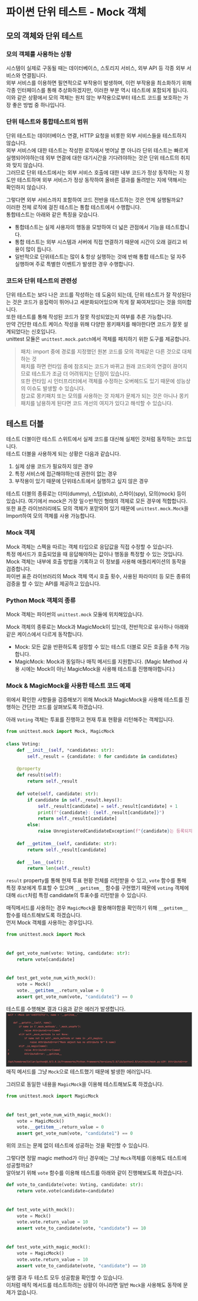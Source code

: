 # 파이썬 단위 테스트 - Mock 객체  

## 모의 객체와 단위 테스트
### 모의 객체를 사용하는 상황
시스템이 실제로 구동될 때는 데이터베이스, 스토리지 서비스, 외부 API 등 각종 외부 서비스와 연결됩니다.  
외부 서비스를 이용하면 필연적으로 부작용이 발생하며, 이런 부작용을 최소화하기 위해 각종 인터페이스를 통해 추상화하겠지만, 이러한 부분 역시 테스트에 포함되게 됩니다.  
이와 같은 상황에서 모의 객체는 원치 않는 부작용으로부터 테스트 코드를 보호하는 가장 좋은 방법 중 하나입니다.  

### 단위 테스트와 통합테스트의 범위
단위 테스트는 데이터베이스 연결, HTTP 요청을 비롯한 외부 서비스들을 테스트하지 않습니다.  
외부 서비스에 대한 테스트는 작성한 로직에서 벗어날 뿐 아니라 단위 테스트는 빠르게 실행되어야하는데 외부 연결에 대한 대기시간을 기다려야하는 것은 단위 테스트의 취지와 맞지 않습니다.  
그러므로 단위 테스트에서는 외부 서비스 호출에 대한 내부 코드가 정상 동작하는 지 정도만 테스트하며 외부 서비스가 정상 동작하여 올바른 결과를 돌려받는 지에 댁해서는 확인하지 않습니다.  

그렇다면 외부 서비스까지 포함하여 코드 전반을 테스트하는 것은 언제 실행될까요?  
이러한 전체 로직에 걸친 테스트는 통합 테스트에서 수행합니다.  
통합테스트는 아래와 같은 특징을 갖습니다.  
- 통합테스트는 실제 사용자의 행동을 모방하여 더 넓은 관점에서 기능을 테스트합니다.  
- 통합 테스트는 외부 시스템과 서버에 직접 연결하기 때문에 시간이 오래 걸리고 비용이 많이 듭니다.   
- 일반적으로 단위테스트는 많이 & 항상 실행하는 것에 반해 통합 테스트는 덜 자주 실행하며 주로 특별한 이벤트가 발생한 경우 수행합니다.  

### 코드와 단위 테스트의 관련성  
단위 테스트는 보다 나은 코드를 작성하는 데 도움이 되는데, 단위 테스트가 잘 작성된다는 것은 코드가 응집력이 뛰어나고 세분화되어있으며 작게 잘 짜여져있다는 것을 의미합니다.   
또한 테스트를 통해 작성된 코드가 잘못 작성되었는지 여부를 추론 가능합니다.  
만약 간단한 테스트 케이스 작성을 위해 다양한 몽키패치를 해야한다면 코드가 잘못 설계되었다는 신호입니다.  
unittest 모듈은 `unittest.mock.patch`에서 객체를 패치하기 위한 도구를 제공합니다.  
> 패치: import 중에 경로를 지정했던 원본 코드를 모의 객체같은 다른 것으로 대체하는 것  
패치를 하면 런타임 중에 참조되는 코드가 바뀌고 원래 코드와의 연결이 끊어지므로 테스트가 조금 더 어려워지는 단점이 있습니다.  
또한 런타임 시 인터프리터에서 객체를 수정하는 오버헤드도 있기 때문에 성능상의 이슈도 발생할 수 있습니다.  
> 참고로 몽키패치 또는 모의를 사용하는 것 자체가 문제가 되는 것은 아니나 몽키패치를 남용하게 된다면 코드 개선의 여지가 있다고 해석할 수 있습니다.  


## 테스트 더블
테스트 더블이란 테스트 스위트에서 실제 코드를 대신해 실제인 것처럼 동작하는 코드입니다.  
테스트 더블을 사용하게 되는 상황은 다음과 같습니다.  
1. 실제 상용 코드가 필요하지 않은 경우
2. 특정 서비스에 접근해야하는데 권한이 없는 경우
3. 부작용이 있기 때문에 단위테스트에서 실행하고 싶지 않은 경우  

테스트 더블의 종류로는 더미(dummy), 스텁(stub), 스파이(spy), 모의(mock) 등이 있습니다. 여기에서 mock은 가장 일ㅇ반적인 형태의 객체로 모든 경우에 적합합니다.  
또한 표준 라이브러리에도 모의 객체가 포맏외어 있기 때문에 `unittest.mock.Mock`을 Import하여 모의 객체를 사용 가능합니다.  

### Mock 객체
Mock 객체는 스펙을 따르는 객체 타입으로 응답값을 직접 수정할 수 있습니다.  
특정 메서드가 호출되었을 때 응답해야하는 값이나 행동을 특정할 수 있는 것입니다.  
Mock 객체는 내부에 호출 방법을 기록하고 이 정보를 사용해 애플리케이션의 동작을 검증합니다.  
파이썬 표준 라이브러리의 Mock 객체 역시 호출 횟수, 사용된 파라미터 등 모든 종류의 검증을 할 수 있는 API를 제공하고 있습니다.  

### Python Mock 객체의 종류  
Mock 객체는 파이썬의 `unittest.mock` 모듈에 위치해있습니다.  

Mock 객체의 종류로는 Mock과 MagicMock이 있는데, 전반적으로 유사하나 아래와 같은 케이스에서 다르게 동작합니다.   
- Mock: 모든 값을 반환하도록 설정할 수 있는 테스트 더블로 모든 호출을 추적 가능합니다.  
- MagicMock: Mock과 동일하나 매직 메서드를 지원합니다. (Magic Method 사용 시에는 Mock이 아닌 MagicMock을 사용해 테스트를 진행해야합니다.)  

### Mock & MagicMock을 사용한 테스트 코드 예제
위에서 확인한 사항들을 검증해보기 위해 Mock과 MagicMock을 사용해 테스트를 진행하는 간단한 코드를 살펴보도록 하겠습니다.  

아래 `Voting` 객체는 투표를 진행하고 현재 투표 현황을 리턴해주는 객체입니다.  
```python
from unittest.mock import Mock, MagicMock

class Voting:
    def __init__(self, *candidates: str):
        self._result = {candidate: 0 for candidate in candidates}

    @property
    def result(self):
        return self._result

    def vote(self, candidate: str):
        if candidate in self._result.keys():
            self._result[candidate] = self._result[candidate] + 1
            print(f"{candidate}: {self._result[candidate]}")
            return self._result[candidate]
        else:
            raise UnregisteredCandidateException(f"{candidate}는 등록되지 않은 후보입니다.")

    def __getitem__(self, candidate: str):
        return self._result[candidate]

    def __len__(self):
        return len(self._result)
```

`result` property를 통해 현재 투표 현황 전체를 리턴받을 수 있고, `vote` 함수를 통해 특정 후보에게 투표할 수 있으며 `__getitem__` 함수를 구현했기 때문에 `voting` 객체에 대해 `dict`처럼 특정 candidate의 투표수를 리턴받을 수 있습니다.  

매직메서드를 사용하는 경우 `MagicMock`을 활용해야함을 확인하기 위해 `__getitem__` 함수를 테스트해보도록 하겠습니다.  
먼저 Mock 객체를 사용하는 경우입니다.  
```py
from unittest.mock import Mock


def get_vote_num(vote: Voting, candidate: str):
    return vote[candidate]


def test_get_vote_num_with_mock():
    vote = Mock()
    vote.__getitem__.return_value = 0
    assert get_vote_num(vote, "candidate1") == 0
```

테스트를 수행해본 결과 다음과 같은 에러가 발생합니다.  
![](/assets/img/2023/06/2023-06-25-python_unit_test_mock_object/error_occurs_when_test_magic_method_by_plain_mock.png)   
매직 메서드를 그냥 `Mock`으로 테스트했기 때문에 발생한 에러입니다.  

그러므로 동일한 내용을 `MagicMock`을 이용해 테스트해보도록 하겠습니다.  
```py
from unittest.mock import MagicMock


def test_get_vote_num_with_magic_mock():
    vote = MagicMock()
    vote.__getitem__.return_value = 0
    assert get_vote_num(vote, "candidate1") == 0
```

위의 코드는 문제 없이 테스트에 성공하는 것을 확인할 수 있습니다.  

그렇다면 정말 magic method가 아닌 경우에는 그냥 `Mock`객체를 이용해도 테스트에 성공할까요?  
알아보기 위해 `vote` 함수를 이용해 테스트를 아래와 같이 진행해보도록 하겠습니다.  

```py
def vote_to_candidate(vote: Voting, candidate: str):
    return vote.vote(candidate=candidate)


def test_vote_with_mock():
    vote = Mock()
    vote.vote.return_value = 10
    assert vote_to_candidate(vote, "candidate") == 10


def test_vote_with_magic_mock():
    vote = MagicMock()
    vote.vote.return_value = 10
    assert vote_to_candidate(vote, "candidate") == 10
```
실행 결과 두 테스트 모두 성공함을 확인할 수 있습니다.  
이처럼 매직 메서드를 테스트하려는 상황이 아니라면 일반 `Mock`을 사용해도 동작에 문제가 없습니다.  